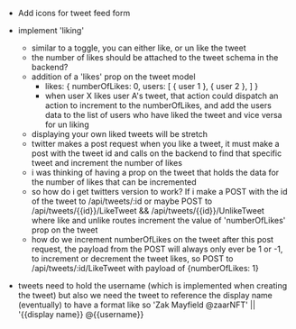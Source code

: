 - Add icons for tweet feed form

- implement 'liking'
    - similar to a toggle, you can either like, or un like the tweet
    - the number of likes should be attached to the tweet schema in the backend?
    - addition of a 'likes' prop on the tweet model
        - likes: {
            numberOfLikes: 0,
            users: [
                {
                    user 1
                },
                {
                    user 2
                },
            ]
        }
        - when user X likes user A's tweet, that action could dispatch an action to increment to the numberOfLikes, and add the users data to the list of users who have liked the tweet and vice versa for un liking
    - displaying your own liked tweets will be stretch
    - twitter makes a post request when you like a tweet, it must make a post with the tweet id and calls on the backend to find that specific tweet and increment the number of likes
    - i was thinking of having a prop on the tweet that holds the data for the number of likes that can be incremented
    - so how do i get twitters version to work? If i make a POST with the id of the tweet to /api/tweets/:id or maybe POST to /api/tweets/{{id}}/LikeTweet && /api/tweets/{{id}}/UnlikeTweet where like and unlike routes increment the value of 'numberOfLikes' prop on the tweet
    - how do we increment numberOfLikes on the tweet after this post request, the payload from the POST will always only ever be 1 or -1, to increment or decrement the tweet likes, so POST to /api/tweets/:id/LikeTweet with payload of {numberOfLikes: 1}


- tweets need to hold the username (which is implemented when creating the tweet) but also we need the tweet to reference the display name (eventually) to have a format like so 'Zak Mayfield @zaarNFT' || '{{display name}} @{{username}}
